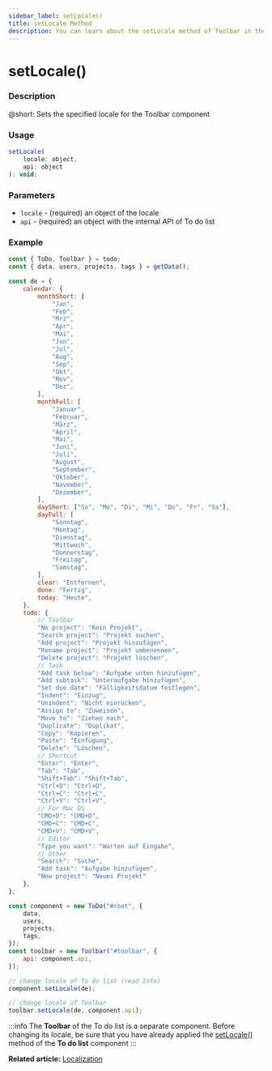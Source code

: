 ```yaml
---
sidebar_label: setLocale()
title: setLocale Method
description: You can learn about the setLocale method of Toolbar in the documentation of the DHTMLX JavaScript To Do List library. Browse developer guides and API reference, try out code examples and live demos, and download a free 30-day evaluation version of DHTMLX To Do List.
---
```


# setLocale()

### Description

@short: Sets the specified locale for the Toolbar component

### Usage

~~~js
setLocale(
    locale: object,
    api: object
): void;
~~~

### Parameters
 
- `locale` - (required) an object of the locale
- `api` - (required) an object with the internal API of To do list

### Example

~~~js {100-101}
const { ToDo, Toolbar } = todo;
const { data, users, projects, tags } = getData();

const de = {
    calendar: {
        monthShort: [
            "Jan",
            "Feb",
            "Mrz",
            "Apr",
            "Mai",
            "Jun",
            "Jul",
            "Aug",
            "Sep",
            "Okt",
            "Nov",
            "Dez",
        ],
        monthFull: [
            "Januar",
            "Februar",
            "März",
            "April",
            "Mai",
            "Juni",
            "Juli",
            "August",
            "September",
            "Oktober",
            "November",
            "Dezember",
        ],
        dayShort: ["So", "Mo", "Di", "Mi", "Do", "Fr", "Sa"],
        dayFull: [
            "Sonntag",
            "Montag",
            "Dienstag",
            "Mittwoch",
            "Donnerstag",
            "Freitag",
            "Samstag",
        ],
        clear: "Entfernen",
        done: "Fertig",
        today: "Heute",
    },
    todo: {
        // Toolbar
        "No project": "Kein Projekt",
        "Search project": "Projekt suchen",
        "Add project": "Projekt hinzufügen",
        "Rename project": "Projekt umbenennen",
        "Delete project": "Projekt löschen",
        // Task
        "Add task below": "Aufgabe unten hinzufügen",
        "Add subtask": "Unteraufgabe hinzufügen",
        "Set due date": "Fälligkeitsdatum festlegen",
        "Indent": "Einzug",
        "Unindent": "Nicht einrücken",
        "Assign to": "Zuweisen",
        "Move to": "Ziehen nach",
        "Duplicate": "Duplikat",
        "Copy": "Kopieren",
        "Paste": "Einfügung",
        "Delete": "Löschen",
        // Shortcut
        "Enter": "Enter",
        "Tab": "Tab",
        "Shift+Tab": "Shift+Tab",
        "Ctrl+D": "Ctrl+D",
        "Ctrl+C": "Ctrl+C",
        "Ctrl+V": "Ctrl+V",
        // For Mac OS
        "CMD+D": "CMD+D",
        "CMD+C": "CMD+C",
        "CMD+V": "CMD+V",
        // Editor
        "Type you want": "Warten auf Eingabe",
        // Other
        "Search": "Suche",
        "Add task": "Aufgabe hinzufügen",
	    "New project": "Neues Projekt"
    },
};

const component = new ToDo("#root", {
    data,
    users,
    projects,
    tags,
});
const toolbar = new Toolbar("#toolbar", {
    api: component.api,
});

// change locale of To do list (read Info)
component.setLocale(de);

// change locale of Toolbar
toolbar.setLocale(de, component.api);
~~~

:::info
The **Toolbar** of the To do list is a separate component. Before changing its locale, be sure that you have already applied the [setLocale()](api/toolbar_api/methods/setlocale_method.md) method of the **To do list** component
:::

**Related article:** [Localization](guides/localization.md)